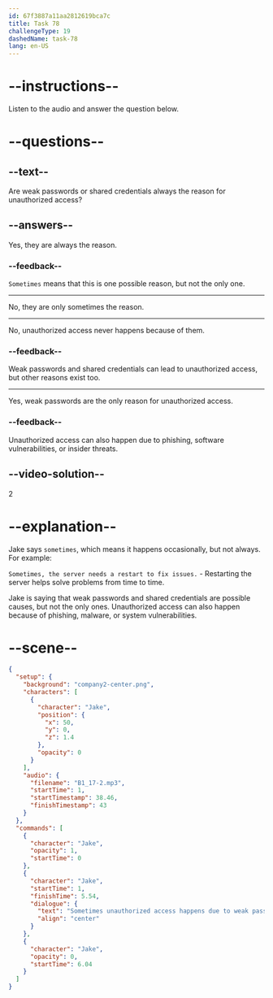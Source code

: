 ```yaml
---
id: 67f3887a11aa2812619bca7c
title: Task 78
challengeType: 19
dashedName: task-78
lang: en-US
---
```


<!-- (audio) Jake: Sometimes unauthorized access happens due to weak passwords or shared credentials. -->

# --instructions--

Listen to the audio and answer the question below.

# --questions--

## --text--

Are weak passwords or shared credentials always the reason for unauthorized access?

## --answers--

Yes, they are always the reason.

### --feedback--

`Sometimes` means that this is one possible reason, but not the only one.

---

No, they are only sometimes the reason.

---

No, unauthorized access never happens because of them.

### --feedback--

Weak passwords and shared credentials can lead to unauthorized access, but other reasons exist too.

---

Yes, weak passwords are the only reason for unauthorized access.

### --feedback--

Unauthorized access can also happen due to phishing, software vulnerabilities, or insider threats.

## --video-solution--

2

# --explanation--

Jake says `sometimes`, which means it happens occasionally, but not always. For example:

`Sometimes, the server needs a restart to fix issues.` - Restarting the server helps solve problems from time to time.

Jake is saying that weak passwords and shared credentials are possible causes, but not the only ones. Unauthorized access can also happen because of phishing, malware, or system vulnerabilities.

# --scene--

```json
{
  "setup": {
    "background": "company2-center.png",
    "characters": [
      {
        "character": "Jake",
        "position": {
          "x": 50,
          "y": 0,
          "z": 1.4
        },
        "opacity": 0
      }
    ],
    "audio": {
      "filename": "B1_17-2.mp3",
      "startTime": 1,
      "startTimestamp": 38.46,
      "finishTimestamp": 43
    }
  },
  "commands": [
    {
      "character": "Jake",
      "opacity": 1,
      "startTime": 0
    },
    {
      "character": "Jake",
      "startTime": 1,
      "finishTime": 5.54,
      "dialogue": {
        "text": "Sometimes unauthorized access happens due to weak passwords or shared credentials.",
        "align": "center"
      }
    },
    {
      "character": "Jake",
      "opacity": 0,
      "startTime": 6.04
    }
  ]
}
```
